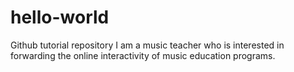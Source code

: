 # hello-world
Github tutorial repository
I am a music teacher who is interested in forwarding the online interactivity of music education programs.
